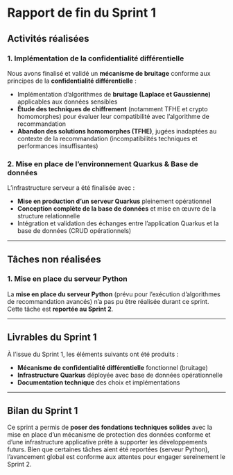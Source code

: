 # Rapport de fin du Sprint 1 

## Activités réalisées

### 1. Implémentation de la confidentialité différentielle  
Nous avons finalisé et validé un **mécanisme de bruitage** conforme aux principes de la **confidentialité différentielle** :  
- Implémentation d’algorithmes de **bruitage (Laplace et Gaussienne)** applicables aux données sensibles  
- **Étude des techniques de chiffrement** (notamment TFHE et crypto homomorphes) pour évaluer leur compatibilité avec l’algorithme de recommandation  
- **Abandon des solutions homomorphes (TFHE)**, jugées inadaptées au contexte de la recommandation (incompatibilités techniques et performances insuffisantes)

### 2. Mise en place de l’environnement Quarkus & Base de données  
L’infrastructure serveur a été finalisée avec :  
- **Mise en production d’un serveur Quarkus** pleinement opérationnel  
- **Conception complète de la base de données** et mise en œuvre de la structure relationnelle  
- Intégration et validation des échanges entre l’application Quarkus et la base de données (CRUD opérationnels)

---

## Tâches non réalisées

### 1. Mise en place du serveur Python  
La **mise en place du serveur Python** (prévu pour l’exécution d’algorithmes de recommandation avancés) n’a pas pu être réalisée durant ce sprint. Cette tâche est **reportée au Sprint 2**.

---

## Livrables du Sprint 1  
À l’issue du Sprint 1, les éléments suivants ont été produits :  
- **Mécanisme de confidentialité différentielle** fonctionnel (bruitage)  
- **Infrastructure Quarkus** déployée avec base de données opérationnelle  
- **Documentation technique** des choix et implémentations

---

## Bilan du Sprint 1  
Ce sprint a permis de **poser des fondations techniques solides** avec la mise en place d’un mécanisme de protection des données conforme et d’une infrastructure applicative prête à supporter les développements futurs. Bien que certaines tâches aient été reportées (serveur Python), l’avancement global est conforme aux attentes pour engager sereinement le Sprint 2.
